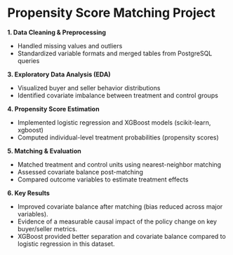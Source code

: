 # Propensity Score Matching Project 
**1. Data Cleaning & Preprocessing**
- Handled missing values and outliers
- Standardized variable formats and merged tables from PostgreSQL queries

**3. Exploratory Data Analysis (EDA)**
- Visualized buyer and seller behavior distributions
- Identified covariate imbalance between treatment and control groups

**4. Propensity Score Estimation**
- Implemented logistic regression and XGBoost models (scikit-learn, xgboost)
- Computed individual-level treatment probabilities (propensity scores)

**5. Matching & Evaluation**
- Matched treatment and control units using nearest-neighbor matching
- Assessed covariate balance post-matching
- Compared outcome variables to estimate treatment effects

**6. Key Results**
- Improved covariate balance after matching (bias reduced across major variables).
- Evidence of a measurable causal impact of the policy change on key buyer/seller metrics.
- XGBoost provided better separation and covariate balance compared to logistic regression in this dataset.
